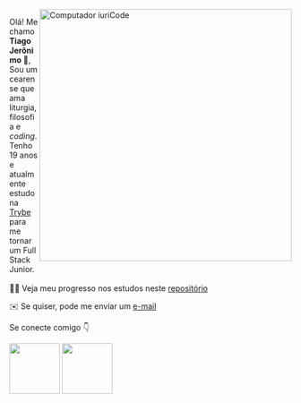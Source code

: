 <img src="https://cdn.dribbble.com/users/511295/screenshots/2629099/octocat-wave-dribbble.gif" min-width="400px" max-width="400px" width="450px" align="right" alt="Computador iuriCode">

<p align="left"> 
Olá! Me chamo <b>Tiago Jerônimo </b>👋,<br> Sou um cearense que ama liturgia, filosofia e <i>coding</i>.
  <br>
Tenho 19 anos e atualmente estudo na <a href="https://www.betrybe.com/"alt="trybe"> Trybe </a> para me tornar um Full Stack Junior. 
  <br><br>
🧑‍💻  Veja meu progresso nos estudos neste  <a href="https://github.com/tiago-jeronimo/trybe.exercicios"> repositório </a>
</p>

✉️ Se quiser, pode me enviar um <a href="mailto:tiago.batmansz@gmail.com?subject=Contact">e-mail </a>

   Se conecte comigo 👇

<a href="https://www.facebook.com/johnatas.henrique.75/" target="_blank"> <img src="https://img.shields.io/badge/Instagram-E4405F?style=for-the-badge&logo=instagram&logoColor=white" width="90px"></a>
<a href="https://www.linkedin.com/in/johnatashenrique/" target="_blank">
  <img src="https://img.shields.io/badge/LinkedIn-0077B5?style=for-the-badge&logo=linkedin&logoColor=white" width="90px">
</a>
